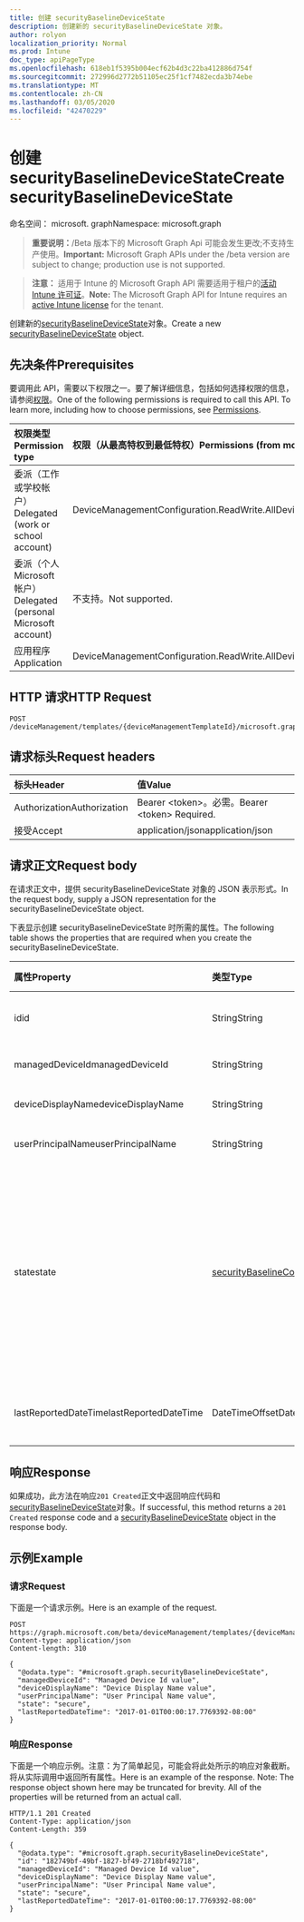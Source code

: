 ```yaml
---
title: 创建 securityBaselineDeviceState
description: 创建新的 securityBaselineDeviceState 对象。
author: rolyon
localization_priority: Normal
ms.prod: Intune
doc_type: apiPageType
ms.openlocfilehash: 618eb1f5395b004ecf62b4d3c22ba412886d754f
ms.sourcegitcommit: 272996d2772b51105ec25f1cf7482ecda3b74ebe
ms.translationtype: MT
ms.contentlocale: zh-CN
ms.lasthandoff: 03/05/2020
ms.locfileid: "42470229"
---
```

# <a name="create-securitybaselinedevicestate"></a><span data-ttu-id="2e5be-103">创建 securityBaselineDeviceState</span><span class="sxs-lookup"><span data-stu-id="2e5be-103">Create securityBaselineDeviceState</span></span>

<span data-ttu-id="2e5be-104">命名空间： microsoft. graph</span><span class="sxs-lookup"><span data-stu-id="2e5be-104">Namespace: microsoft.graph</span></span>

> <span data-ttu-id="2e5be-105">**重要说明：**/Beta 版本下的 Microsoft Graph Api 可能会发生更改;不支持生产使用。</span><span class="sxs-lookup"><span data-stu-id="2e5be-105">**Important:** Microsoft Graph APIs under the /beta version are subject to change; production use is not supported.</span></span>

> <span data-ttu-id="2e5be-106">**注意：** 适用于 Intune 的 Microsoft Graph API 需要适用于租户的[活动 Intune 许可证](https://go.microsoft.com/fwlink/?linkid=839381)。</span><span class="sxs-lookup"><span data-stu-id="2e5be-106">**Note:** The Microsoft Graph API for Intune requires an [active Intune license](https://go.microsoft.com/fwlink/?linkid=839381) for the tenant.</span></span>

<span data-ttu-id="2e5be-107">创建新的[securityBaselineDeviceState](../resources/intune-deviceintent-securitybaselinedevicestate.md)对象。</span><span class="sxs-lookup"><span data-stu-id="2e5be-107">Create a new [securityBaselineDeviceState](../resources/intune-deviceintent-securitybaselinedevicestate.md) object.</span></span>

## <a name="prerequisites"></a><span data-ttu-id="2e5be-108">先决条件</span><span class="sxs-lookup"><span data-stu-id="2e5be-108">Prerequisites</span></span>
<span data-ttu-id="2e5be-p101">要调用此 API，需要以下权限之一。要了解详细信息，包括如何选择权限的信息，请参阅[权限](/graph/permissions-reference)。</span><span class="sxs-lookup"><span data-stu-id="2e5be-p101">One of the following permissions is required to call this API. To learn more, including how to choose permissions, see [Permissions](/graph/permissions-reference).</span></span>

|<span data-ttu-id="2e5be-111">权限类型</span><span class="sxs-lookup"><span data-stu-id="2e5be-111">Permission type</span></span>|<span data-ttu-id="2e5be-112">权限（从最高特权到最低特权）</span><span class="sxs-lookup"><span data-stu-id="2e5be-112">Permissions (from most to least privileged)</span></span>|
|:---|:---|
|<span data-ttu-id="2e5be-113">委派（工作或学校帐户）</span><span class="sxs-lookup"><span data-stu-id="2e5be-113">Delegated (work or school account)</span></span>|<span data-ttu-id="2e5be-114">DeviceManagementConfiguration.ReadWrite.All</span><span class="sxs-lookup"><span data-stu-id="2e5be-114">DeviceManagementConfiguration.ReadWrite.All</span></span>|
|<span data-ttu-id="2e5be-115">委派（个人 Microsoft 帐户）</span><span class="sxs-lookup"><span data-stu-id="2e5be-115">Delegated (personal Microsoft account)</span></span>|<span data-ttu-id="2e5be-116">不支持。</span><span class="sxs-lookup"><span data-stu-id="2e5be-116">Not supported.</span></span>|
|<span data-ttu-id="2e5be-117">应用程序</span><span class="sxs-lookup"><span data-stu-id="2e5be-117">Application</span></span>|<span data-ttu-id="2e5be-118">DeviceManagementConfiguration.ReadWrite.All</span><span class="sxs-lookup"><span data-stu-id="2e5be-118">DeviceManagementConfiguration.ReadWrite.All</span></span>|

## <a name="http-request"></a><span data-ttu-id="2e5be-119">HTTP 请求</span><span class="sxs-lookup"><span data-stu-id="2e5be-119">HTTP Request</span></span>
<!-- {
  "blockType": "ignored"
}
-->
``` http
POST /deviceManagement/templates/{deviceManagementTemplateId}/microsoft.graph.securityBaselineTemplate/deviceStates
```

## <a name="request-headers"></a><span data-ttu-id="2e5be-120">请求标头</span><span class="sxs-lookup"><span data-stu-id="2e5be-120">Request headers</span></span>
|<span data-ttu-id="2e5be-121">标头</span><span class="sxs-lookup"><span data-stu-id="2e5be-121">Header</span></span>|<span data-ttu-id="2e5be-122">值</span><span class="sxs-lookup"><span data-stu-id="2e5be-122">Value</span></span>|
|:---|:---|
|<span data-ttu-id="2e5be-123">Authorization</span><span class="sxs-lookup"><span data-stu-id="2e5be-123">Authorization</span></span>|<span data-ttu-id="2e5be-124">Bearer &lt;token&gt;。必需。</span><span class="sxs-lookup"><span data-stu-id="2e5be-124">Bearer &lt;token&gt; Required.</span></span>|
|<span data-ttu-id="2e5be-125">接受</span><span class="sxs-lookup"><span data-stu-id="2e5be-125">Accept</span></span>|<span data-ttu-id="2e5be-126">application/json</span><span class="sxs-lookup"><span data-stu-id="2e5be-126">application/json</span></span>|

## <a name="request-body"></a><span data-ttu-id="2e5be-127">请求正文</span><span class="sxs-lookup"><span data-stu-id="2e5be-127">Request body</span></span>
<span data-ttu-id="2e5be-128">在请求正文中，提供 securityBaselineDeviceState 对象的 JSON 表示形式。</span><span class="sxs-lookup"><span data-stu-id="2e5be-128">In the request body, supply a JSON representation for the securityBaselineDeviceState object.</span></span>

<span data-ttu-id="2e5be-129">下表显示创建 securityBaselineDeviceState 时所需的属性。</span><span class="sxs-lookup"><span data-stu-id="2e5be-129">The following table shows the properties that are required when you create the securityBaselineDeviceState.</span></span>

|<span data-ttu-id="2e5be-130">属性</span><span class="sxs-lookup"><span data-stu-id="2e5be-130">Property</span></span>|<span data-ttu-id="2e5be-131">类型</span><span class="sxs-lookup"><span data-stu-id="2e5be-131">Type</span></span>|<span data-ttu-id="2e5be-132">说明</span><span class="sxs-lookup"><span data-stu-id="2e5be-132">Description</span></span>|
|:---|:---|:---|
|<span data-ttu-id="2e5be-133">id</span><span class="sxs-lookup"><span data-stu-id="2e5be-133">id</span></span>|<span data-ttu-id="2e5be-134">String</span><span class="sxs-lookup"><span data-stu-id="2e5be-134">String</span></span>|<span data-ttu-id="2e5be-135">实体的唯一标识符</span><span class="sxs-lookup"><span data-stu-id="2e5be-135">Unique identifier of the entity</span></span>|
|<span data-ttu-id="2e5be-136">managedDeviceId</span><span class="sxs-lookup"><span data-stu-id="2e5be-136">managedDeviceId</span></span>|<span data-ttu-id="2e5be-137">String</span><span class="sxs-lookup"><span data-stu-id="2e5be-137">String</span></span>|<span data-ttu-id="2e5be-138">Intune 设备 id</span><span class="sxs-lookup"><span data-stu-id="2e5be-138">Intune device id</span></span>|
|<span data-ttu-id="2e5be-139">deviceDisplayName</span><span class="sxs-lookup"><span data-stu-id="2e5be-139">deviceDisplayName</span></span>|<span data-ttu-id="2e5be-140">String</span><span class="sxs-lookup"><span data-stu-id="2e5be-140">String</span></span>|<span data-ttu-id="2e5be-141">设备的显示名称</span><span class="sxs-lookup"><span data-stu-id="2e5be-141">Display name of the device</span></span>|
|<span data-ttu-id="2e5be-142">userPrincipalName</span><span class="sxs-lookup"><span data-stu-id="2e5be-142">userPrincipalName</span></span>|<span data-ttu-id="2e5be-143">String</span><span class="sxs-lookup"><span data-stu-id="2e5be-143">String</span></span>|<span data-ttu-id="2e5be-144">用户主体名称</span><span class="sxs-lookup"><span data-stu-id="2e5be-144">User Principal Name</span></span>|
|<span data-ttu-id="2e5be-145">state</span><span class="sxs-lookup"><span data-stu-id="2e5be-145">state</span></span>|[<span data-ttu-id="2e5be-146">securityBaselineComplianceState</span><span class="sxs-lookup"><span data-stu-id="2e5be-146">securityBaselineComplianceState</span></span>](../resources/intune-deviceintent-securitybaselinecompliancestate.md)|<span data-ttu-id="2e5be-147">安全基准合规性状态。</span><span class="sxs-lookup"><span data-stu-id="2e5be-147">Security baseline compliance state.</span></span> <span data-ttu-id="2e5be-148">可取值为：`unknown`、`secure`、`notApplicable`、`notSecure`、`error`、`conflict`。</span><span class="sxs-lookup"><span data-stu-id="2e5be-148">Possible values are: `unknown`, `secure`, `notApplicable`, `notSecure`, `error`, `conflict`.</span></span>|
|<span data-ttu-id="2e5be-149">lastReportedDateTime</span><span class="sxs-lookup"><span data-stu-id="2e5be-149">lastReportedDateTime</span></span>|<span data-ttu-id="2e5be-150">DateTimeOffset</span><span class="sxs-lookup"><span data-stu-id="2e5be-150">DateTimeOffset</span></span>|<span data-ttu-id="2e5be-151">策略报告的上次修改日期时间</span><span class="sxs-lookup"><span data-stu-id="2e5be-151">Last modified date time of the policy report</span></span>|



## <a name="response"></a><span data-ttu-id="2e5be-152">响应</span><span class="sxs-lookup"><span data-stu-id="2e5be-152">Response</span></span>
<span data-ttu-id="2e5be-153">如果成功，此方法在响应`201 Created`正文中返回响应代码和[securityBaselineDeviceState](../resources/intune-deviceintent-securitybaselinedevicestate.md)对象。</span><span class="sxs-lookup"><span data-stu-id="2e5be-153">If successful, this method returns a `201 Created` response code and a [securityBaselineDeviceState](../resources/intune-deviceintent-securitybaselinedevicestate.md) object in the response body.</span></span>

## <a name="example"></a><span data-ttu-id="2e5be-154">示例</span><span class="sxs-lookup"><span data-stu-id="2e5be-154">Example</span></span>

### <a name="request"></a><span data-ttu-id="2e5be-155">请求</span><span class="sxs-lookup"><span data-stu-id="2e5be-155">Request</span></span>
<span data-ttu-id="2e5be-156">下面是一个请求示例。</span><span class="sxs-lookup"><span data-stu-id="2e5be-156">Here is an example of the request.</span></span>
``` http
POST https://graph.microsoft.com/beta/deviceManagement/templates/{deviceManagementTemplateId}/microsoft.graph.securityBaselineTemplate/deviceStates
Content-type: application/json
Content-length: 310

{
  "@odata.type": "#microsoft.graph.securityBaselineDeviceState",
  "managedDeviceId": "Managed Device Id value",
  "deviceDisplayName": "Device Display Name value",
  "userPrincipalName": "User Principal Name value",
  "state": "secure",
  "lastReportedDateTime": "2017-01-01T00:00:17.7769392-08:00"
}
```

### <a name="response"></a><span data-ttu-id="2e5be-157">响应</span><span class="sxs-lookup"><span data-stu-id="2e5be-157">Response</span></span>
<span data-ttu-id="2e5be-p103">下面是一个响应示例。注意：为了简单起见，可能会将此处所示的响应对象截断。将从实际调用中返回所有属性。</span><span class="sxs-lookup"><span data-stu-id="2e5be-p103">Here is an example of the response. Note: The response object shown here may be truncated for brevity. All of the properties will be returned from an actual call.</span></span>
``` http
HTTP/1.1 201 Created
Content-Type: application/json
Content-Length: 359

{
  "@odata.type": "#microsoft.graph.securityBaselineDeviceState",
  "id": "182749bf-49bf-1827-bf49-2718bf492718",
  "managedDeviceId": "Managed Device Id value",
  "deviceDisplayName": "Device Display Name value",
  "userPrincipalName": "User Principal Name value",
  "state": "secure",
  "lastReportedDateTime": "2017-01-01T00:00:17.7769392-08:00"
}
```





